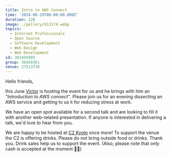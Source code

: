 ```yaml
---
title: Intro to AWS Connect
time: '2024-06-29T08:00:00.000Z'
duration: 120
image: ./gallery/613174.webp
topics:
  - Internet Professionals
  - Open Source
  - Software Development
  - Web Design
  - Web Development
id: 301456905
group: 36450361
venue: 27513738
---
```


Hello friends,

this June [Victor](https://www.linkedin.com/in/victor-t-5a880910/) is hosting the event for us and he brings with him an *"Introduction to AWS connect"*. Please join us for an evening dissecting an AWS service and getting to us it for reducing stress at work.

We have an open spot available for a second talk and are looking to fill it with another web-related presentation. If anyone is interested in delivering a talk, we'd love to hear from you.

We are happy to be hosted at [C2 Kyoto](https://c2kyoto.com/) once more! To support the venue the C2 is offering drinks. Please do not bring outside food or drinks. Thank you. Drink sales help us to support the event. (Also, please note that only cash is accepted at the moment 🙇🏻)
